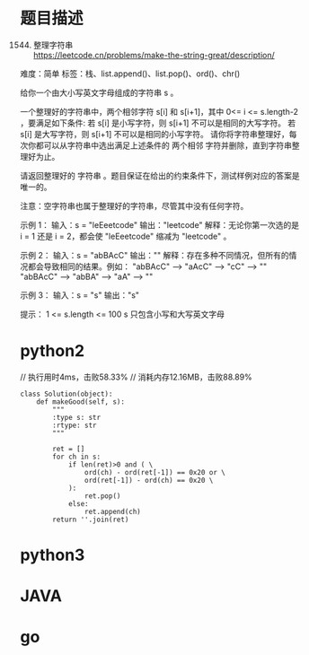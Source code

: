 # 题目描述

1544. 整理字符串  
https://leetcode.cn/problems/make-the-string-great/description/  

难度：简单
标签：栈、list.append()、list.pop()、ord()、chr()

给你一个由大小写英文字母组成的字符串 s 。

一个整理好的字符串中，两个相邻字符 s[i] 和 s[i+1]，其中 0<= i <= s.length-2 ，要满足如下条件:
    若 s[i] 是小写字符，则 s[i+1] 不可以是相同的大写字符。
    若 s[i] 是大写字符，则 s[i+1] 不可以是相同的小写字符。
请你将字符串整理好，每次你都可以从字符串中选出满足上述条件的 两个相邻 字符并删除，直到字符串整理好为止。

请返回整理好的 字符串 。题目保证在给出的约束条件下，测试样例对应的答案是唯一的。

注意：空字符串也属于整理好的字符串，尽管其中没有任何字符。

示例 1：
输入：s = "leEeetcode"
输出："leetcode"
解释：无论你第一次选的是 i = 1 还是 i = 2，都会使 "leEeetcode" 缩减为 "leetcode" 。

示例 2：
输入：s = "abBAcC"
输出：""
解释：存在多种不同情况，但所有的情况都会导致相同的结果。例如：
"abBAcC" --> "aAcC" --> "cC" --> ""
"abBAcC" --> "abBA" --> "aA" --> ""

示例 3：
输入：s = "s"
输出："s"

提示：
1 <= s.length <= 100
s 只包含小写和大写英文字母

# python2

// 执行用时4ms，击败58.33%
// 消耗内存12.16MB，击败88.89%
```
class Solution(object):
    def makeGood(self, s):
        """
        :type s: str
        :rtype: str
        """
        
        ret = []
        for ch in s:
            if len(ret)>0 and ( \
                ord(ch) - ord(ret[-1]) == 0x20 or \
                ord(ret[-1]) - ord(ch) == 0x20 \
            ):
                ret.pop()
            else:
                ret.append(ch)
        return ''.join(ret)
```

# python3 

# JAVA

# go
